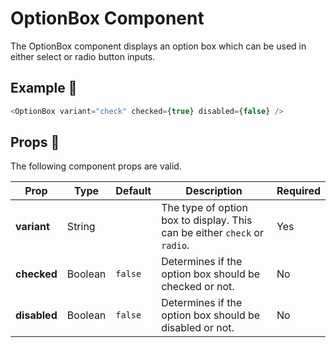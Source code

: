 # OptionBox Component

The OptionBox component displays an option box which can be used in either select or radio button inputs.

## Example 🚀

```javascript
<OptionBox variant="check" checked={true} disabled={false} />
```

## Props 🔧

The following component props are valid.

| Prop         | Type    | Default | Description                                                               | Required |
| ------------ | ------- | ------- | ------------------------------------------------------------------------- | -------- |
| **variant**  | String  |         | The type of option box to display. This can be either `check` or `radio`. | Yes      |
| **checked**  | Boolean | `false` | Determines if the option box should be checked or not.                    | No       |
| **disabled** | Boolean | `false` | Determines if the option box should be disabled or not.                   | No       |
